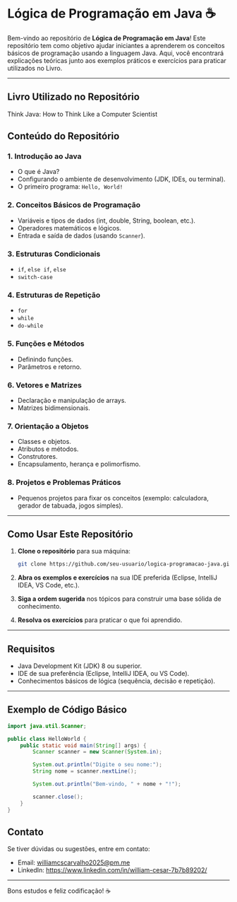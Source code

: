 # Lógica de Programação em Java ☕

Bem-vindo ao repositório de **Lógica de Programação em Java**! Este repositório tem como objetivo ajudar iniciantes a aprenderem os conceitos básicos de programação usando a linguagem Java. Aqui, você encontrará explicações teóricas junto aos exemplos práticos e exercícios para praticar utilizados no Livro.

---
## **Livro Utilizado no Repositório**
Think Java: How to Think Like a Computer Scientist

## **Conteúdo do Repositório**

### **1. Introdução ao Java**
- O que é Java?
- Configurando o ambiente de desenvolvimento (JDK, IDEs, ou terminal).
- O primeiro programa: `Hello, World!`

### **2. Conceitos Básicos de Programação**
- Variáveis e tipos de dados (int, double, String, boolean, etc.).
- Operadores matemáticos e lógicos.
- Entrada e saída de dados (usando `Scanner`).

### **3. Estruturas Condicionais**
- `if`, `else if`, `else`
- `switch-case`

### **4. Estruturas de Repetição**
- `for`
- `while`
- `do-while`

### **5. Funções e Métodos**
- Definindo funções.
- Parâmetros e retorno.

### **6. Vetores e Matrizes**
- Declaração e manipulação de arrays.
- Matrizes bidimensionais.

### **7. Orientação a Objetos**
- Classes e objetos.
- Atributos e métodos.
- Construtores.
- Encapsulamento, herança e polimorfismo.

### **8. Projetos e Problemas Práticos**
- Pequenos projetos para fixar os conceitos (exemplo: calculadora, gerador de tabuada, jogos simples).

---

## **Como Usar Este Repositório**

1. **Clone o repositório** para sua máquina:
   ```bash
   git clone https://github.com/seu-usuario/logica-programacao-java.git
   ```

2. **Abra os exemplos e exercícios** na sua IDE preferida (Eclipse, IntelliJ IDEA, VS Code, etc.).

3. **Siga a ordem sugerida** nos tópicos para construir uma base sólida de conhecimento.

4. **Resolva os exercícios** para praticar o que foi aprendido.

---

## **Requisitos**

- Java Development Kit (JDK) 8 ou superior.
- IDE de sua preferência (Eclipse, IntelliJ IDEA, ou VS Code).
- Conhecimentos básicos de lógica (sequência, decisão e repetição).

---

## **Exemplo de Código Básico**

```java
import java.util.Scanner;

public class HelloWorld {
    public static void main(String[] args) {
        Scanner scanner = new Scanner(System.in);

        System.out.println("Digite o seu nome:");
        String nome = scanner.nextLine();

        System.out.println("Bem-vindo, " + nome + "!");

        scanner.close();
    }
}
```

## **Contato**

Se tiver dúvidas ou sugestões, entre em contato:
- Email: williamcscarvalho2025@pm.me
- LinkedIn: https://www.linkedin.com/in/william-cesar-7b7b89202/

---

Bons estudos e feliz codificação! ☕

